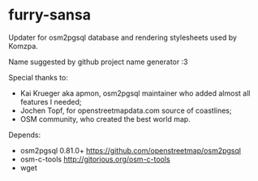 furry-sansa
===========

Updater for osm2pgsql database and rendering stylesheets used by Komzpa.

Name suggested by github project name generator :3

Special thanks to:
 * Kai Krueger aka apmon, osm2pgsql maintainer who added almost all features I needed;
 * Jochen Topf, for openstreetmapdata.com source of coastlines;
 * OSM community, who created the best world map.

Depends:
 * osm2pgsql 0.81.0+ https://github.com/openstreetmap/osm2pgsql
 * osm-c-tools http://gitorious.org/osm-c-tools
 * wget
